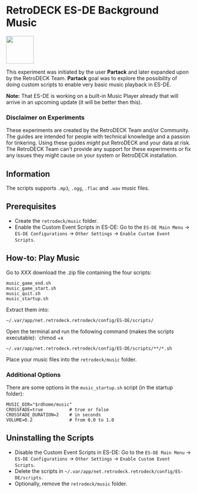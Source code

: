 # RetroDECK ES-DE Background Music

<img src="../../../wiki_icons/pixelitos/applications-multimedia.png" width="75">

This experiment was initiated by the user **Partack** and later expanded upon by the RetroDECK Team. **Partack** goal was to explore the possibility of doing custom scripts to enable very basic music playback in ES-DE.

**Note:** That ES-DE is working on a built-in Music Player already that will arrive in an upcoming update (it will be better then this).


### Disclaimer on Experiments 

These experiments are created by the RetroDECK Team and/or Community. The guides are intended for people with technical knowledge and a passion for tinkering. Using these guides *might* put RetroDECK and your data at risk. The RetroDECK Team can't provide any support for these experiments or fix any issues they might cause on your system or RetroDECK installation.

## Information

The scripts supports `.mp3`, `.ogg`, `.flac` and `.wav` music files.

## Prerequisites 

- Create the `retrodeck/music` folder.
- Enable the Custom Event Scripts in ES-DE: Go to the `ES-DE Main Menu` -> `ES-DE Configurations` -> `Other Settings` -> `Enable Custom Event Scripts`.

## How-to: Play Music

Go to XXX download the .zip file containing the four scripts:

```
music_game_end.sh
music_game_start.sh
music_quit.sh
music_startup.sh
```
Extract them into:

```
~/.var/app/net.retrodeck.retrodeck/config/ES-DE/scripts/
```

Open the terminal and run the following command (makes the scripts executable): `chmod +x

```
~/.var/app/net.retrodeck.retrodeck/config/ES-DE/scripts/**/*.sh

```

Place your music files into the `retrodeck/music` folder.


### Additional Options

There are some options in the `music_startup.sh` script (in the startup folder):


```
MUSIC_DIR="$rdhome/music"
CROSSFADE=true          # true or false
CROSSFADE_DURATION=2    # in seconds
VOLUME=0.2              # from 0.0 to 1.0

```

## Uninstalling the Scripts

- Disable the Custom Event Scripts in ES-DE: Go to the `ES-DE Main Menu` -> `ES-DE Configurations` -> `Other Settings` -> `Enable Custom Event Scripts`.
- Delete the scripts in `~/.var/app/net.retrodeck.retrodeck/config/ES-DE/scripts`.
- Optionally, remove the `retrodeck/music` folder.
